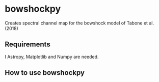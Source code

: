 # bowshockpy

Creates spectral channel map for the bowshock model of Tabone et al. (2018)

## Requirements
I Astropy, Matplotlib and Numpy are needed. 

## How to use bowshockpy
